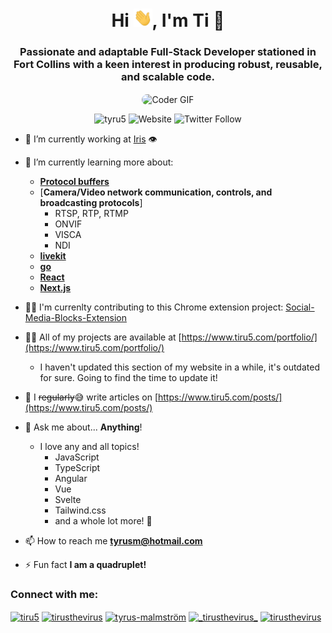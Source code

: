 <h1 align="center">Hi <img src="https://raw.githubusercontent.com/tyru5/tyru5/master/assets/gifs/Hi.gif" width="30px">, I'm Ti 🚀</h1>
<h3 align="center">Passionate and adaptable Full-Stack Developer stationed in Fort Collins with a keen interest in producing robust, reusable, and scalable code.</h3>

<p align="center">
<img style="border-radius: 13px" align="center" src="https://media.giphy.com/media/SWoSkN6DxTszqIKEqv/giphy.gif" alt="Coder GIF" width="400" height="300">
</p>

<p align="center"> <img src="https://komarev.com/ghpvc/?username=tyru5&label=Profile%20views&color=0eb429&style=flat-square" alt="tyru5" />
<img alt="Website" src="https://img.shields.io/website?down_message=%E2%9D%8C&label=tiru5.com&style=flat-square&up_color=%2300b300&up_message=%F0%9F%9A%80&url=https%3A%2F%2Fwww.tiru5.com">
<img alt="Twitter Follow" src="https://img.shields.io/twitter/follow/tirusthevirus?color=1DA1F2&label=FOLLOW%20%40%20TirustheVirus&logo=twitter&style=flat-square">
</p>

- 🔭 I’m currently working at [Iris](https://tryiris.ai) 👁️

- 🌱 I’m currently learning more about:
  - [**Protocol buffers**](https://protobuf.dev/)
  - [**Camera/Video network communication, controls, and broadcasting protocols**]
    - RTSP, RTP, RTMP
    - ONVIF
    - VISCA
    - NDI
  - [**livekit**](https://livekit.io/)
  - [**go**](https://go.dev/)
  - [**React**](https://react.dev)
  - [**Next.js**](https://nextjs.org/)

- 🙌🏼 I'm currenlty contributing to this Chrome extension project: [Social-Media-Blocks-Extension](https://github.com/JavascriptDon/Social-Media-Blocks-Extension)

- 👨‍💻 All of my projects are available at [https://www.tiru5.com/portfolio/](https://www.tiru5.com/portfolio/)
  - I haven't updated this section of my website in a while, it's outdated for sure. Going to find the time to update it!

- 📝 I ~~regularly~~😅 write articles on [https://www.tiru5.com/posts/](https://www.tiru5.com/posts/)

- 💬 Ask me about... **Anything**!
  - I love any and all topics!
    - JavaScript
    - TypeScript
    - Angular
    - Vue
    - Svelte
    - Tailwind.css
    - and a whole lot more! 🚀

- 📫 How to reach me **tyrusm@hotmail.com**

- ⚡ Fun fact **I am a quadruplet!**

<h3 align="left">Connect with me:</h3>
<p align="left">
<a href="https://dev.to/tiru5" target="blank"><img align="center" src="https://cdn.jsdelivr.net/npm/simple-icons@3.0.1/icons/dev-dot-to.svg" alt="tiru5" height="30" width="0" /></a>
<a href="https://twitter.com/tirusthevirus" target="blank"><img align="center" src="https://cdn.jsdelivr.net/npm/simple-icons@3.0.1/icons/twitter.svg" alt="tirusthevirus" height="30" width="40" /></a>
<a href="https://linkedin.com/in/tyrus-malmström" target="blank"><img align="center" src="https://cdn.jsdelivr.net/npm/simple-icons@3.0.1/icons/linkedin.svg" alt="tyrus-malmström" height="30" width="40" /></a>
<a href="https://instagram.com/_tirusthevirus_" target="blank"><img align="center" src="https://cdn.jsdelivr.net/npm/simple-icons@3.0.1/icons/instagram.svg" alt="_tirusthevirus_" height="30" width="40" /></a>
<a href="https://www.hackerrank.com/tirusthevirus" target="blank"><img align="center" src="https://cdn.jsdelivr.net/npm/simple-icons@3.0.1/icons/hackerrank.svg" alt="tirusthevirus" height="30" width="40" /></a>
</p>
